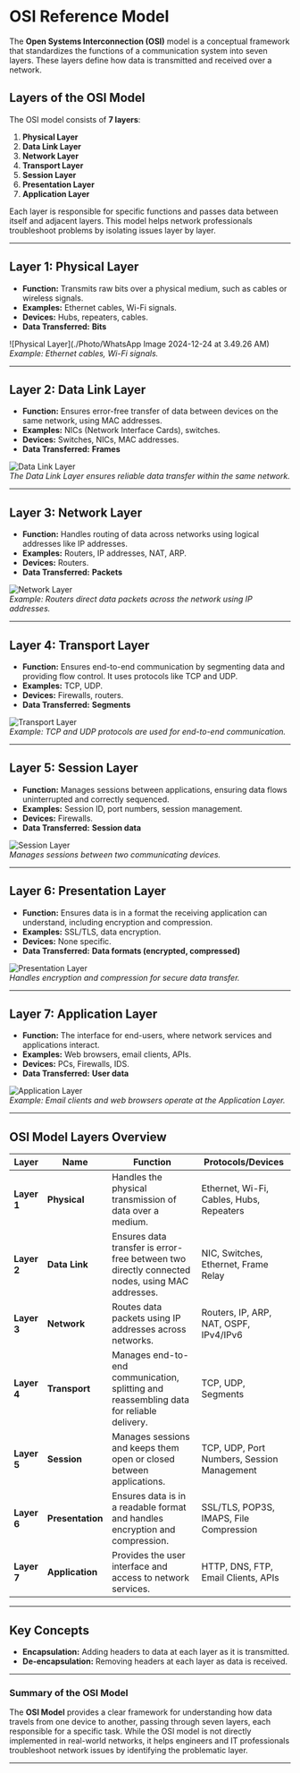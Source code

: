# OSI Reference Model

The **Open Systems Interconnection (OSI)** model is a conceptual framework that standardizes the functions of a communication system into seven layers. These layers define how data is transmitted and received over a network.

## Layers of the OSI Model

The OSI model consists of **7 layers**:

1. **Physical Layer**
2. **Data Link Layer**
3. **Network Layer**
4. **Transport Layer**
5. **Session Layer**
6. **Presentation Layer**
7. **Application Layer**

Each layer is responsible for specific functions and passes data between itself and adjacent layers. This model helps network professionals troubleshoot problems by isolating issues layer by layer.

---

## Layer 1: Physical Layer

- **Function:** Transmits raw bits over a physical medium, such as cables or wireless signals.
- **Examples:** Ethernet cables, Wi-Fi signals.
- **Devices:** Hubs, repeaters, cables.
- **Data Transferred:** **Bits**

![Physical Layer](./Photo/WhatsApp Image 2024-12-24 at 3.49.26 AM)  
_Example: Ethernet cables, Wi-Fi signals._

---

## Layer 2: Data Link Layer

- **Function:** Ensures error-free transfer of data between devices on the same network, using MAC addresses.
- **Examples:** NICs (Network Interface Cards), switches.
- **Devices:** Switches, NICs, MAC addresses.
- **Data Transferred:** **Frames**

![Data Link Layer](path_to_image)  
_The Data Link Layer ensures reliable data transfer within the same network._

---

## Layer 3: Network Layer

- **Function:** Handles routing of data across networks using logical addresses like IP addresses.
- **Examples:** Routers, IP addresses, NAT, ARP.
- **Devices:** Routers.
- **Data Transferred:** **Packets**

![Network Layer](path_to_image)  
_Example: Routers direct data packets across the network using IP addresses._

---

## Layer 4: Transport Layer

- **Function:** Ensures end-to-end communication by segmenting data and providing flow control. It uses protocols like TCP and UDP.
- **Examples:** TCP, UDP.
- **Devices:** Firewalls, routers.
- **Data Transferred:** **Segments**

![Transport Layer](path_to_image)  
_Example: TCP and UDP protocols are used for end-to-end communication._

---

## Layer 5: Session Layer

- **Function:** Manages sessions between applications, ensuring data flows uninterrupted and correctly sequenced.
- **Examples:** Session ID, port numbers, session management.
- **Devices:** Firewalls.
- **Data Transferred:** **Session data**

![Session Layer](path_to_image)  
_Manages sessions between two communicating devices._

---

## Layer 6: Presentation Layer

- **Function:** Ensures data is in a format the receiving application can understand, including encryption and compression.
- **Examples:** SSL/TLS, data encryption.
- **Devices:** None specific.
- **Data Transferred:** **Data formats (encrypted, compressed)**

![Presentation Layer](path_to_image)  
_Handles encryption and compression for secure data transfer._

---

## Layer 7: Application Layer

- **Function:** The interface for end-users, where network services and applications interact.
- **Examples:** Web browsers, email clients, APIs.
- **Devices:** PCs, Firewalls, IDS.
- **Data Transferred:** **User data**

![Application Layer](path_to_image)  
_Example: Email clients and web browsers operate at the Application Layer._

---

## OSI Model Layers Overview

| **Layer** | **Name**            | **Function**                                                                                          | **Protocols/Devices**                                         |
|-----------|---------------------|------------------------------------------------------------------------------------------------------|--------------------------------------------------------------|
| **Layer 1** | **Physical**        | Handles the physical transmission of data over a medium.                                              | Ethernet, Wi-Fi, Cables, Hubs, Repeaters                      |
| **Layer 2** | **Data Link**       | Ensures data transfer is error-free between two directly connected nodes, using MAC addresses.       | NIC, Switches, Ethernet, Frame Relay                         |
| **Layer 3** | **Network**         | Routes data packets using IP addresses across networks.                                               | Routers, IP, ARP, NAT, OSPF, IPv4/IPv6                       |
| **Layer 4** | **Transport**       | Manages end-to-end communication, splitting and reassembling data for reliable delivery.             | TCP, UDP, Segments                                            |
| **Layer 5** | **Session**         | Manages sessions and keeps them open or closed between applications.                                 | TCP, UDP, Port Numbers, Session Management                    |
| **Layer 6** | **Presentation**    | Ensures data is in a readable format and handles encryption and compression.                          | SSL/TLS, POP3S, IMAPS, File Compression                       |
| **Layer 7** | **Application**     | Provides the user interface and access to network services.                                          | HTTP, DNS, FTP, Email Clients, APIs                           |

---

## Key Concepts

- **Encapsulation:** Adding headers to data at each layer as it is transmitted.
- **De-encapsulation:** Removing headers at each layer as data is received.

---

### **Summary of the OSI Model**

The **OSI Model** provides a clear framework for understanding how data travels from one device to another, passing through seven layers, each responsible for a specific task. While the OSI model is not directly implemented in real-world networks, it helps engineers and IT professionals troubleshoot network issues by identifying the problematic layer.

---



